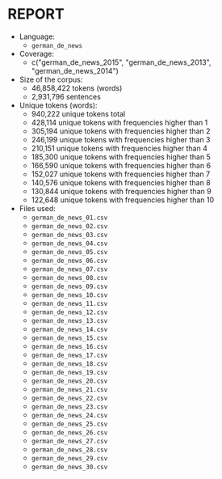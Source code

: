 # REPORT

- Language:
	 - `german_de_news`
- Coverage:
	 - c("german_de_news_2015", "german_de_news_2013", "german_de_news_2014")
- Size of the corpus: 
	 - 46,858,422 tokens (words)
	 - 2,931,796 sentences
- Unique tokens (words): 
	 - 940,222 unique tokens total
	 - 428,114 unique tokens with frequencies higher than 1
	 - 305,194 unique tokens with frequencies higher than 2
	 - 246,199 unique tokens with frequencies higher than 3
	 - 210,151 unique tokens with frequencies higher than 4
	 - 185,300 unique tokens with frequencies higher than 5
	 - 166,590 unique tokens with frequencies higher than 6
	 - 152,027 unique tokens with frequencies higher than 7
	 - 140,576 unique tokens with frequencies higher than 8
	 - 130,844 unique tokens with frequencies higher than 9
	 - 122,648 unique tokens with frequencies higher than 10
- Files used:
	 - `german_de_news_01.csv`
	 - `german_de_news_02.csv`
	 - `german_de_news_03.csv`
	 - `german_de_news_04.csv`
	 - `german_de_news_05.csv`
	 - `german_de_news_06.csv`
	 - `german_de_news_07.csv`
	 - `german_de_news_08.csv`
	 - `german_de_news_09.csv`
	 - `german_de_news_10.csv`
	 - `german_de_news_11.csv`
	 - `german_de_news_12.csv`
	 - `german_de_news_13.csv`
	 - `german_de_news_14.csv`
	 - `german_de_news_15.csv`
	 - `german_de_news_16.csv`
	 - `german_de_news_17.csv`
	 - `german_de_news_18.csv`
	 - `german_de_news_19.csv`
	 - `german_de_news_20.csv`
	 - `german_de_news_21.csv`
	 - `german_de_news_22.csv`
	 - `german_de_news_23.csv`
	 - `german_de_news_24.csv`
	 - `german_de_news_25.csv`
	 - `german_de_news_26.csv`
	 - `german_de_news_27.csv`
	 - `german_de_news_28.csv`
	 - `german_de_news_29.csv`
	 - `german_de_news_30.csv`

